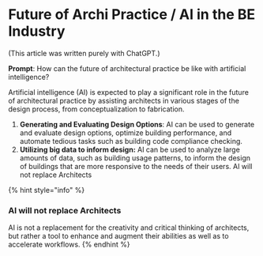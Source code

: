 # Future of Archi Practice / AI in the BE Industry

(This article was written purely with ChatGPT.)

**Prompt**: How can the future of architectural practice be like with artificial intelligence?

Artificial intelligence (AI) is expected to play a significant role in the future of architectural practice by assisting architects in various stages of the design process, from conceptualization to fabrication.

1. **Generating and Evaluating Design Options**: AI can be used to generate and evaluate design options, optimize building performance, and automate tedious tasks such as building code compliance checking.
2. **Utilizing big data to inform design:** AI can be used to analyze large amounts of data, such as building usage patterns, to inform the design of buildings that are more responsive to the needs of their users. AI will not replace Architects

{% hint style="info" %}
### AI will not replace Architects

&#x20;AI is not a replacement for the creativity and critical thinking of architects, but rather a tool to enhance and augment their abilities as well as to accelerate workflows.
{% endhint %}
